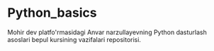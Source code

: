 # Python_basics
Mohir dev platfo'rmasidagi Anvar narzullayevning Python dasturlash asoslari bepul kursining vazifalari repositorisi.
